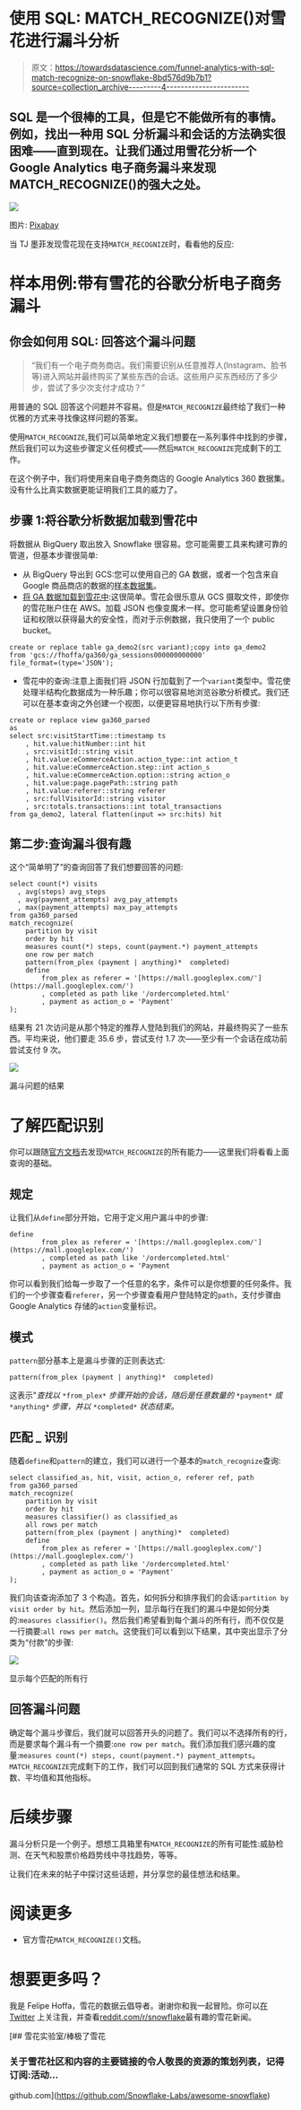 # 使用 SQL: MATCH_RECOGNIZE()对雪花进行漏斗分析

> 原文：<https://towardsdatascience.com/funnel-analytics-with-sql-match-recognize-on-snowflake-8bd576d9b7b1?source=collection_archive---------4----------------------->

## SQL 是一个很棒的工具，但是它不能做所有的事情。例如，找出一种用 SQL 分析漏斗和会话的方法确实很困难——直到现在。让我们通过用雪花分析一个 Google Analytics 电子商务漏斗来发现 MATCH_RECOGNIZE()的强大之处。

![](img/17a18fd641a46e612bc4e93bd18d82f1.png)

图片: [Pixabay](https://pixabay.com/photos/architecture-buildings-cars-city-1837176/)

当 TJ 墨菲发现雪花现在支持`MATCH_RECOGNIZE`时，看看他的反应:

# 样本用例:带有雪花的谷歌分析电子商务漏斗

## **你会如何用 SQL:** 回答这个漏斗问题

> “我们有一个电子商务商店。我们需要识别从任意推荐人(Instagram、脸书等)进入网站并最终购买了某些东西的会话。这些用户买东西经历了多少步，尝试了多少次支付才成功？”

用普通的 SQL 回答这个问题并不容易。但是`MATCH_RECOGNIZE`最终给了我们一种优雅的方式来寻找像这样问题的答案。

使用`MATCH_RECOGNIZE`,我们可以简单地定义我们想要在一系列事件中找到的步骤，然后我们可以为这些步骤定义任何模式——然后`MATCH_RECOGNIZE`完成剩下的工作。

在这个例子中，我们将使用来自电子商务商店的 Google Analytics 360 数据集。没有什么比真实数据更能证明我们工具的威力了。

## 步骤 1:将谷歌分析数据加载到雪花中

将数据从 BigQuery 取出放入 Snowflake 很容易。您可能需要工具来构建可靠的管道，但基本步骤很简单:

*   从 BigQuery 导出到 GCS:您可以使用自己的 GA 数据，或者一个包含来自 Google 商品商店的数据的[样本数据集](https://support.google.com/analytics/answer/7586738?hl=en)。
*   [将 GA 数据加载到雪花中](https://stackoverflow.com/a/64168195/132438):这很简单。雪花会很乐意从 GCS 摄取文件，即使你的雪花账户住在 AWS。加载 JSON 也像变魔术一样。您可能希望设置身份验证和权限以获得最大的安全性，而对于示例数据，我只使用了一个 public bucket。

```
create or replace table ga_demo2(src variant);copy into ga_demo2
from 'gcs://fhoffa/ga360/ga_sessions000000000000'
file_format=(type='JSON');
```

*   雪花中的查询:注意上面我们将 JSON 行加载到了一个`variant`类型中。雪花使处理半结构化数据成为一种乐趣；你可以很容易地浏览谷歌分析模式。我们还可以在基本查询之外创建一个视图，以便更容易地执行以下所有步骤:

```
create or replace view ga360_parsed
as
select src:visitStartTime::timestamp ts
    , hit.value:hitNumber::int hit
    , src:visitId::string visit
    , hit.value:eCommerceAction.action_type::int action_t
    , hit.value:eCommerceAction.step::int action_s
    , hit.value:eCommerceAction.option::string action_o
    , hit.value:page.pagePath::string path
    , hit.value:referer::string referer
    , src:fullVisitorId::string visitor
    , src:totals.transactions::int total_transactions
from ga_demo2, lateral flatten(input => src:hits) hit
```

## 第二步:查询漏斗很有趣

这个“简单明了”的查询回答了我们想要回答的问题:

```
select count(*) visits
  , avg(steps) avg_steps
  , avg(payment_attempts) avg_pay_attempts
  , max(payment_attempts) max_pay_attempts
from ga360_parsed
match_recognize(
    partition by visit
    order by hit
    measures count(*) steps, count(payment.*) payment_attempts
    one row per match
    pattern(from_plex (payment | anything)*  completed)
    define
        from_plex as referer = '[https://mall.googleplex.com/'](https://mall.googleplex.com/')
        , completed as path like '/ordercompleted.html'
        , payment as action_o = 'Payment'
);
```

结果有 21 次访问是从那个特定的推荐人登陆到我们的网站，并最终购买了一些东西。平均来说，他们要走 35.6 步，尝试支付 1.7 次——至少有一个会话在成功前尝试支付 9 次。

![](img/9648b6e3b21ef1dffef05d9ac0d24766.png)

漏斗问题的结果

# 了解匹配识别

你可以跟随[官方文档](https://docs.snowflake.com/en/user-guide/match-recognize-introduction.html)去发现`MATCH_RECOGNIZE`的所有能力——这里我们将看看上面查询的基础。

## 规定

让我们从`define`部分开始，它用于定义用户漏斗中的步骤:

```
define
        from_plex as referer = '[https://mall.googleplex.com/'](https://mall.googleplex.com/')
        , completed as path like '/ordercompleted.html'
        , payment as action_o = 'Payment
```

你可以看到我们给每一步取了一个任意的名字，条件可以是你想要的任何条件。我们的一个步骤查看`referer`，另一个步骤查看用户登陆特定的`path`，支付步骤由 Google Analytics 存储的`action`变量标识。

## 模式

`pattern`部分基本上是漏斗步骤的正则表达式:

```
pattern(from_plex (payment | anything)*  completed)
```

这表示"*查找以* `*from_plex*` *步骤开始的会话，随后是任意数量的* `*payment*` *或* `*anything*` *步骤，并以* `*completed*` *状态结束。*

## 匹配 _ 识别

随着`define`和`pattern`的建立，我们可以进行一个基本的`match_recognize`查询:

```
select classified_as, hit, visit, action_o, referer ref, path
from ga360_parsed
match_recognize(
    partition by visit
    order by hit
    measures classifier() as classified_as
    all rows per match
    pattern(from_plex (payment | anything)*  completed)
    define
        from_plex as referer = '[https://mall.googleplex.com/'](https://mall.googleplex.com/')
        , completed as path like '/ordercompleted.html'
        , payment as action_o = 'Payment'
);
```

我们向该查询添加了 3 个构造。首先，如何拆分和排序我们的会话:`partition by visit order by hit`。然后添加一列，显示每行在我们的漏斗中是如何分类的:`measures classifier()`。然后我们希望看到每个漏斗的所有行，而不仅仅是一行摘要:`all rows per match`。这使我们可以看到以下结果，其中突出显示了分类为“付款”的步骤:

![](img/24835720b3d505395995b0a27f34a044.png)

显示每个匹配的所有行

## 回答漏斗问题

确定每个漏斗步骤后，我们就可以回答开头的问题了。我们可以不选择所有的行，而是要求每个漏斗有一个摘要:`one row per match`。我们添加我们感兴趣的度量:`measures count(*) steps, count(payment.*) payment_attempts`。`MATCH_RECOGNIZE`完成剩下的工作，我们可以回到我们通常的 SQL 方式来获得计数、平均值和其他指标。

# 后续步骤

漏斗分析只是一个例子。想想工具箱里有`MATCH_RECOGNIZE`的所有可能性:威胁检测、在天气和股票价格趋势线中寻找趋势，等等。

让我们在未来的帖子中探讨这些话题，并分享您的最佳想法和结果。

# 阅读更多

*   官方雪花`MATCH_RECOGNIZE()`文档。

# 想要更多吗？

我是 Felipe Hoffa，雪花的数据云倡导者。谢谢你和我一起冒险。你可以[在 Twitter](https://twitter.com/felipehoffa) 上关注我，并查看[reddit.com/r/snowflake](https://www.reddit.com/r/snowflake/)最有趣的雪花新闻。

[](https://github.com/Snowflake-Labs/awesome-snowflake) [## 雪花实验室/棒极了雪花

### 关于雪花社区和内容的主要链接的令人敬畏的资源的策划列表，记得订阅:活动…

github.com](https://github.com/Snowflake-Labs/awesome-snowflake)